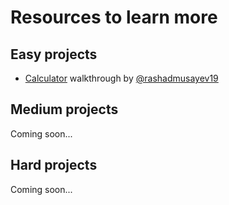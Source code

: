 # Resources to learn more


## Easy projects

- [Calculator](https://medium.com/@rashadmusayev19/unleash-your-python-prowess-with-epiclaunchx-5ce4531f6c79) walkthrough by [@rashadmusayev19](https://medium.com/@rashadmusayev19)

## Medium projects

Coming soon...

## Hard projects

Coming soon...